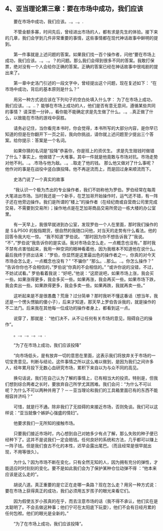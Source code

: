 ## 4、亚当理论第三章：要在市场中成功，我们应该

　　要在市场中成功，我们应该。..。..。.

　　不管金额多寡，时间先后，曾经进出市场的人，都有求是先生的体验。接下来的几章，我们会学到几件非常重要的事情，这些事情都在现代神话故事中鲜明的提到。

　　第一件事就是上述问题的答案。如果我们找一百个操作者，问他“要在市场上成功，我们应该。..。..。？的问题。那么我们会得到很多不同的答案。我敢打保票，绝对没有一个人会给你正确的答案。正确的答案已经在神话故事中很戏剧的提出来了。

　　第一章中史洛门引述的一段文字中，曾经提出这个问题，现在复述如下： “在市场中成功，背后的基本原则是什么？”

　　用另一种方式说应该在下列句子的空白处填入什么字： 为了在市场上成功，我们应该。..。..？ 能够在市场上成功的人，他们是否有意无意间，遵循某些共同的事情？ 请深思一分钟，，看你能不能确定求是先生做了什么。..。..真正做了什么，以致能在市场的游戏中获胜。

　　请务必记住，当你看完本书时，你会觉得，本书所写的大部分内容，是你早已知道的但是在你翻开下一页之前，我向你挑战，请你就上述问题至少提出三个答案。给你提示：答案是一个名词。

　　如果你猜的名词是“投降”恭喜你，你是班上的资优生。 求是先生赔钱时做错了什么？事实上，他做错了一大堆事。其中一件就是他竟敢与市场对抗。市场走势对他不利。..。.市场与他为敌。..。..取走了他的钱。 那么他又做对了什么事呢？他作对的事是在战役中竖白旗投降。他不再逆流而上，而是回过身来顺流而下。

　　史洛门说了一个真实的故事

　　“我认识一个极为杰出的专业操作者，我们不妨称他为罗伯。罗伯经常在每周大笔进出市场。当时我还是一个新手，在芝加哥开始操作时，运气还不错，有一阵子还在他旁边操作。我们是所谓的”楼上”的操作者（在经纪商或自营商公司里完成交易，不需要到交易所）；操作地点是在芝加哥商品交易所旁边一栋大楼的办公室里。

　　有一天早上，我很早就进到办公室，发现罗伯一个人在里面，那时我们操作的是 S＆P500 的股指期货，很自然的我随口问他，对当天的走势有什么看法。他的回答令我大吃一惊。 “我不知道”罗伯说。 “那时因为你不想告诉我了”我说。 “不”，”罗伯说“我告诉你的是实话。我对市场会怎么走，一点概念也没有。” 那时我不禁有点害怕起来，我用一种空洞的眼神看着他，因为我根本不知道他在说什么。 最后我终于挤出话来：“罗伯，你显然是这里最出色的操作者之一，你真的对今天市场会怎么走，一点概念也没有？” “不骗你” “那么。..那么。..。你怎么操作？” “告诉你你也不会相信的，”罗伯说“你真的不会相信的。” “或许你说的没错，不过，不妨试试看。” 罗伯看着我说：“好吧，”他说：“这麽说吧，如果市场上涨，我会买一些。如果涨得更多，我会多买一些。如果再涨，我会再买一些。如果市场下跌，我会卖出一些。如果跌得更多，我会多卖一些。如果再跌，我就再卖一些。”

　　这听起来是不是很愚蠢？荒唐？过分简单？那时我听不懂这番话（想当年，我还是一个愣头愣脑的傻小子），后来才知道，那天早上罗伯告诉我的，就是操作的不二法门。后来我在其他每一位成功的操作者身上，都看到这一点。

　　说穿了，那就是： “他们决不，从不让任何有关市场的意见，阻碍自己的操作”。

　　。..。..。..。..。.

　　“为了在市场上成功，我们应该投降”

　　“向市场低头，是有放弃一切的意思在里面，这表示我们将放弃关于市场的一切宝贵意见。判断与结论。这件事情之所以这么难以做到，是因为我们之间许多人，经年累月投下无数心血研究市场，累积下来自以为与众不同的高见。

　　换句话说，我们在自己认为了解的事情上，已有相当大的投资。特别是，但我们想到综合两者之长时，要放弃自己所学尤其困难。我们会问：“为什么不可以呢？为什么不可以两种并用了？－－亚当理论和我们的工具箱里面已有的东西不能相容并济吗？”

　　可惜，就是行不通。除非我们了无挂碍的来接近市场，否则免谈。我们可以这样说：“亚当就像个嫉妒心强盛的情妇”。

　　他要求我们一无所知的接触市场。

　　只要我们接近市场时，内心想到自己对她多少有点了解，那么失败的种子便已经种下了。这并不是说我们一定会赔钱。任何良好的系统和方法，几乎都可以赚上一阵子钱。但是我们食古不化的本性，迟早会露出尾巴。（而且经常是很早就出现，不用等很久）。

　　为什么？因为市场不断在变化，只有全然无知的人，因为拥有充分的弹性，才能适应时时刻刻的变化。要不是如此我们会为了保护某种仓位动弹不得 ：“他本来应该是这么走的”。

　　胡说八道。真正重要的是它正在走哪一条路？现在怎么走？用另一种方式说： 要在市场上获得真正的成功，我们必须用五岁孩子的眼光来看它们。

　　因为假使五岁小孩真的在乎，而去注意市场的话（我不得不承认，他们实在是太聪明了。不会去做这种事；他们宁可在太阳底下玩耍），他们不会有日经月累的任何包袱。他们的眼光是全新的。”

　　“为了在市场上成功，我们应该投降”。
